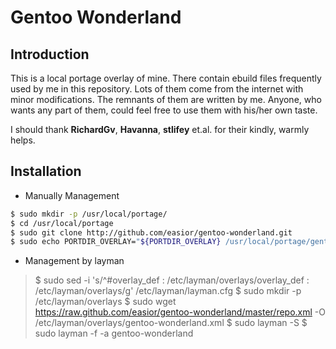 Gentoo Wonderland
==============

Introduction
--------------
This is a local portage overlay of mine. There contain ebuild
files frequently used by me in this repository. Lots of them
come from the internet with minor modifications. The remnants
of them are written by me. Anyone, who wants any part of them,
could feel free to use them with his/her own taste.

I should thank **RichardGv**, **Havanna**, **stlifey** et.al. for
their kindly, warmly helps.

Installation
--------------
* Manually Management
```sh
$ sudo mkdir -p /usr/local/portage/
$ cd /usr/local/portage
$ sudo git clone http://github.com/easior/gentoo-wonderland.git
$ sudo echo PORTDIR_OVERLAY="${PORTDIR_OVERLAY} /usr/local/portage/gentoo-wonderland" >> /etc/portage/make.conf
```

* Management by layman
>  $ sudo sed -i 's/^#overlay_def : /etc/layman/overlays/overlay_def : /etc/layman/overlays/g' /etc/layman/layman.cfg
>  $ sudo mkdir -p /etc/layman/overlays
>  $ sudo wget https://raw.github.com/easior/gentoo-wonderland/master/repo.xml -O /etc/layman/overlays/gentoo-wonderland.xml
>  $ sudo layman -S
>  $ sudo layman -f -a gentoo-wonderland
